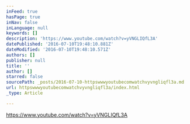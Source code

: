 ```yaml
---
inFeed: true
hasPage: true
inNav: false
inLanguage: null
keywords: []
description: 'https://www.youtube.com/watch?v=yVNGLIQfL3A'
datePublished: '2016-07-10T19:48:10.881Z'
dateModified: '2016-07-10T19:48:10.571Z'
authors: []
publisher: null
title: ''
author: []
starred: false
sourcePath: _posts/2016-07-10-httpswwwyoutubecomwatchvyvngliqfl3a.md
url: httpswwwyoutubecomwatchvyvngliqfl3a/index.html
_type: Article

---
```

https://www.youtube.com/watch?v=yVNGLIQfL3A